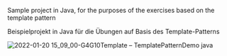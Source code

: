
Sample project in Java, for the purposes of the exercises based on the template pattern

Beispielprojekt in Java für die Übungen auf Basis des Template-Patterns


![2022-01-20 15_09_00-G4G10Template – TemplatePatternDemo java](https://user-images.githubusercontent.com/55690923/150354475-514a51ae-6f57-4977-9bf8-cff7add4257c.png)
